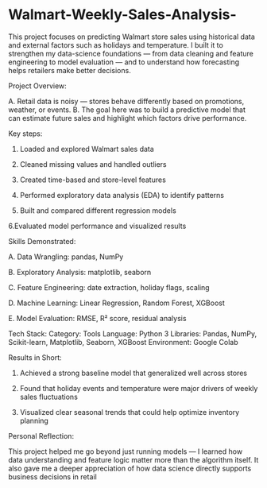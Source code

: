 # Walmart-Weekly-Sales-Analysis-
This project focuses on predicting Walmart store sales using historical data and external factors such as holidays and temperature.
I built it to strengthen my data-science foundations — from data cleaning and feature engineering to model evaluation — and to understand how forecasting helps retailers make better decisions.

Project Overview:

A. Retail data is noisy — stores behave differently based on promotions, weather, or events.
B. The goal here was to build a predictive model that can estimate future sales and highlight which factors drive performance.

Key steps:

1. Loaded and explored Walmart sales data

2. Cleaned missing values and handled outliers

3. Created time-based and store-level features

4. Performed exploratory data analysis (EDA) to identify patterns

5. Built and compared different regression models

6.Evaluated model performance and visualized results

Skills Demonstrated:

A. Data Wrangling: pandas, NumPy

B. Exploratory Analysis: matplotlib, seaborn

C. Feature Engineering: date extraction, holiday flags, scaling

D. Machine Learning: Linear Regression, Random Forest, XGBoost

E. Model Evaluation: RMSE, R² score, residual analysis

Tech Stack:
Category:	    Tools
Language:	    Python 3
Libraries: 	  Pandas, NumPy, Scikit-learn, Matplotlib, Seaborn, XGBoost
Environment:	Google Colab 

Results in Short:

1. Achieved a strong baseline model that generalized well across stores

2. Found that holiday events and temperature were major drivers of weekly sales fluctuations

3. Visualized clear seasonal trends that could help optimize inventory planning

Personal Reflection:

This project helped me go beyond just running models — I learned how data understanding and feature logic matter more than the algorithm itself.
It also gave me a deeper appreciation of how data science directly supports business decisions in retail
